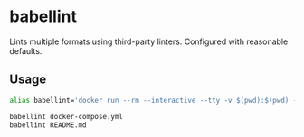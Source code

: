 # babellint

Lints multiple formats using third-party linters. Configured with reasonable defaults.

## Usage

```sh
alias babellint='docker run --rm --interactive --tty -v $(pwd):$(pwd) -w $(pwd) heussd/babellint:latest'

babellint docker-compose.yml
babellint README.md
```
